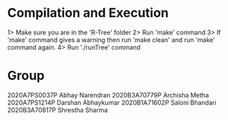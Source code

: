 # Compilation and Execution

1> Make sure you are in the 'R-Tree' folder
2> Run 'make' command
3> If 'make' command gives a warning then run 'make clean' and run 'make' command again.
4> Run './runTree' command

# Group

2020A7PS0037P Abhay Narendran
2020B3A70779P Archisha Metha
2020A7PS1214P Darshan Abhaykumar
2020B1A71602P Saloni Bhandari
2020B3A70817P Shrestha Sharma
